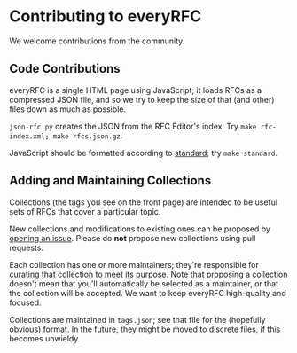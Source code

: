 # Contributing to everyRFC

We welcome contributions from the community. 

## Code Contributions

everyRFC is a single HTML page using JavaScript; it loads RFCs as a compressed JSON file, and so we
try to keep the size of that (and other) files down as much as possible.

`json-rfc.py` creates the JSON from the RFC Editor's index. Try `make rfc-index.xml; make
rfcs.json.gz`.

JavaScript should be formatted according to
[standard](https://github.com/standard/standard); try `make standard`.


## Adding and Maintaining Collections

Collections (the tags you see on the front page) are intended to be useful sets
of RFCs that cover a particular topic.

New collections and modifications to existing ones can be proposed by [opening an
issue](https://github.com/EveryRFC/everyRFC/issues/new). Please do **not** propose new collections
using pull requests.

Each collection has one or more maintainers; they're responsible for curating that collection to
meet its purpose. Note that proposing a collection doesn't mean that you'll automatically be
selected as a maintainer, or that the collection will be accepted. We want to keep everyRFC
high-quality and focused.

Collections are maintained in `tags.json`; see that file for the (hopefully obvious) format. In the
future, they might be moved to discrete files, if this becomes unwieldy.
